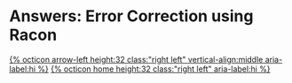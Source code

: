 # Answers: Error Correction using Racon 

[{% octicon arrow-left height:32 class:"right left" vertical-align:middle aria-label:hi %}](ECR_R.R.md) [{% octicon home height:32 class:"right left" aria-label:hi %}](index.md) 
